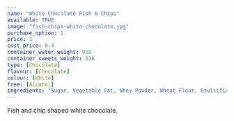 ```yaml
---
name: "White Chocolate Fish & Chips"
available: TRUE
image: "fish-chips-white-chocolate.jpg"
purchase_option: 1
price: 1
cost_price: 0.4
container_water_weight: 919
container_sweets_weight: 538
type: [Chocolate]
flavour: [Chocolate]
colour: [White]
free: [Alcohol]
ingredients: "Sugar, Vegetable Fat, Whey Powder, Wheat Flour, Emulsifier: Soya Lecithin"
---
```

Fish and chip shaped white chocolate.